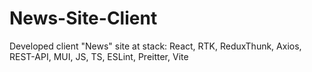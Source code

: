 # News-Site-Client
Developed client "News" site at stack: React, RTK, ReduxThunk, Axios, REST-API, MUI, JS, TS, ESLint, Preitter, Vite 

